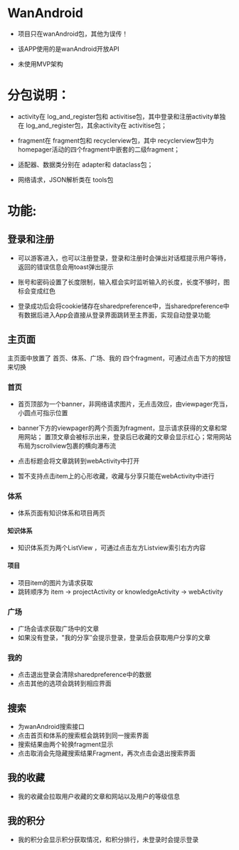 # WanAndroid
* 项目只在wanAndroid包，其他为误传！

* 该APP使用的是wanAndroid开放API  

* 未使用MVP架构

# 分包说明：
* activity在 log_and_register包和 activitise包，其中登录和注册activity单独在 log_and_register包，其余activity在 activitise包； 

* fragment在 fragment包和 recyclerview包，其中 recyclerview包中为homepager活动的四个fragment中嵌套的二级fragment；  

* 适配器、数据类分别在 adapter和 dataclass包； 

* 网络请求，JSON解析类在 tools包

# 功能:

## 登录和注册

* 可以游客进入，也可以注册登录，登录和注册时会弹出对话框提示用户等待，返回的错误信息会用toast弹出提示

* 账号和密码设置了长度限制，输入框会实时监听输入的长度，长度不够时，图标会变成红色

* 登录成功后会将cookie储存在sharedpreference中，当sharedpreference中有数据后进入App会直接从登录界面跳转至主界面，实现自动登录功能
## 主页面
主页面中放置了 首页、体系、广场、我的 四个fragment，可通过点击下方的按钮来切换
### 首页
* 首页顶部为一个banner，非网络请求图片，无点击效应，由viewpager充当，小圆点可指示位置

* banner下方的viewpager的两个页面为fragment，显示请求获得的文章和常用网站；
置顶文章会被标示出来，登录后已收藏的文章会显示红心；常用网站布局为scrollview包裹的横向瀑布流 

* 点击标题会将文章跳转到webActivity中打开

* 暂不支持点击item上的心形收藏，收藏与分享只能在webActivity中进行
### 体系
* 体系页面有知识体系和项目两页
#### 知识体系 
* 知识体系页为两个ListView ，可通过点击左方Listview索引右方内容
#### 项目 
* 项目item的图片为请求获取  
* 跳转顺序为 item → projectActivity or knowledgeActivity → webActivity
### 广场
* 广场会请求获取广场中的文章
* 如果没有登录，"我的分享″会提示登录，登录后会获取用户分享的文章
### 我的
* 点击退出登录会清除sharedpreference中的数据
* 点击其他的选项会跳转到相应界面
## 搜索 
* 为wanAndroid搜索接口
* 点击首页和体系的搜索框会跳转到同一搜索界面
* 搜索结果由两个轮换fragment显示 
* 点击取消会先隐藏搜索结果Fragment，再次点击会退出搜索界面
## 我的收藏 
* 我的收藏会拉取用户收藏的文章和网站以及用户的等级信息
## 我的积分 
* 我的积分会显示积分获取情况，和积分排行，未登录时会提示登录 









